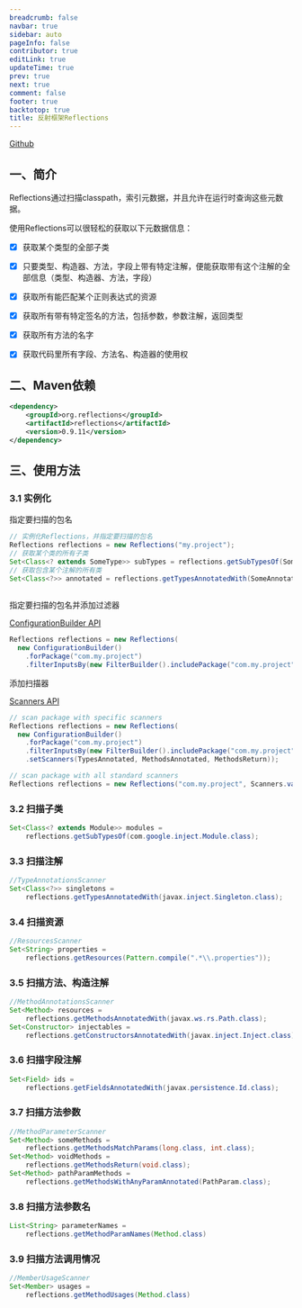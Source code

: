 ```yaml
---
breadcrumb: false
navbar: true
sidebar: auto
pageInfo: false
contributor: true
editLink: true
updateTime: true
prev: true
next: true
comment: false
footer: true
backtotop: true
title: 反射框架Reflections
---
```


[Github](https://github.com/ronmamo/reflections)


## 一、简介

Reflections通过扫描classpath，索引元数据，并且允许在运行时查询这些元数据。

使用Reflections可以很轻松的获取以下元数据信息：

- [x] 获取某个类型的全部子类
- [x] 只要类型、构造器、方法，字段上带有特定注解，便能获取带有这个注解的全部信息（类型、构造器、方法，字段）
- [x] 获取所有能匹配某个正则表达式的资源
- [x] 获取所有带有特定签名的方法，包括参数，参数注解，返回类型
- [x]  获取所有方法的名字
- [x] 获取代码里所有字段、方法名、构造器的使用权


## 二、Maven依赖

```xml 
<dependency>
    <groupId>org.reflections</groupId>
    <artifactId>reflections</artifactId>
    <version>0.9.11</version>
</dependency>
```

## 三、使用方法

### 3.1 实例化

指定要扫描的包名

```java 
// 实例化Reflections，并指定要扫描的包名
Reflections reflections = new Reflections("my.project");
// 获取某个类的所有子类
Set<Class<? extends SomeType>> subTypes = reflections.getSubTypesOf(SomeType.class);
// 获取包含某个注解的所有类
Set<Class<?>> annotated = reflections.getTypesAnnotatedWith(SomeAnnotation.class);
  
```

指定要扫描的包名并添加过滤器

[ConfigurationBuilder API](https://ronmamo.github.io/reflections/org/reflections/util/ConfigurationBuilder.html)
```java 
Reflections reflections = new Reflections(
  new ConfigurationBuilder()
    .forPackage("com.my.project")
    .filterInputsBy(new FilterBuilder().includePackage("com.my.project")));
```

添加扫描器

[Scanners API](https://ronmamo.github.io/reflections/org/reflections/scanners/Scanners.html)
```java 
// scan package with specific scanners
Reflections reflections = new Reflections(
  new ConfigurationBuilder()
    .forPackage("com.my.project")
    .filterInputsBy(new FilterBuilder().includePackage("com.my.project").excludePackage("com.my.project.exclude"))
    .setScanners(TypesAnnotated, MethodsAnnotated, MethodsReturn));

// scan package with all standard scanners
Reflections reflections = new Reflections("com.my.project", Scanners.values());
```

### 3.2 扫描子类

```java 
Set<Class<? extends Module>> modules = 
    reflections.getSubTypesOf(com.google.inject.Module.class);
```

### 3.3 扫描注解

```java 
//TypeAnnotationsScanner 
Set<Class<?>> singletons = 
    reflections.getTypesAnnotatedWith(javax.inject.Singleton.class);
```

### 3.4 扫描资源

```java 
//ResourcesScanner
Set<String> properties = 
    reflections.getResources(Pattern.compile(".*\\.properties"));
```

### 3.5 扫描方法、构造注解

```java 
//MethodAnnotationsScanner
Set<Method> resources =
    reflections.getMethodsAnnotatedWith(javax.ws.rs.Path.class);
Set<Constructor> injectables = 
    reflections.getConstructorsAnnotatedWith(javax.inject.Inject.class);
```

### 3.6 扫描字段注解

```java 
Set<Field> ids = 
    reflections.getFieldsAnnotatedWith(javax.persistence.Id.class);
```

### 3.7 扫描方法参数

```java 
//MethodParameterScanner
Set<Method> someMethods =
    reflections.getMethodsMatchParams(long.class, int.class);
Set<Method> voidMethods =
    reflections.getMethodsReturn(void.class);
Set<Method> pathParamMethods =
    reflections.getMethodsWithAnyParamAnnotated(PathParam.class);
```

### 3.8 扫描方法参数名

```java 
List<String> parameterNames = 
    reflections.getMethodParamNames(Method.class)
```

### 3.9 扫描方法调用情况

```java 
//MemberUsageScanner
Set<Member> usages = 
    reflections.getMethodUsages(Method.class)
```
